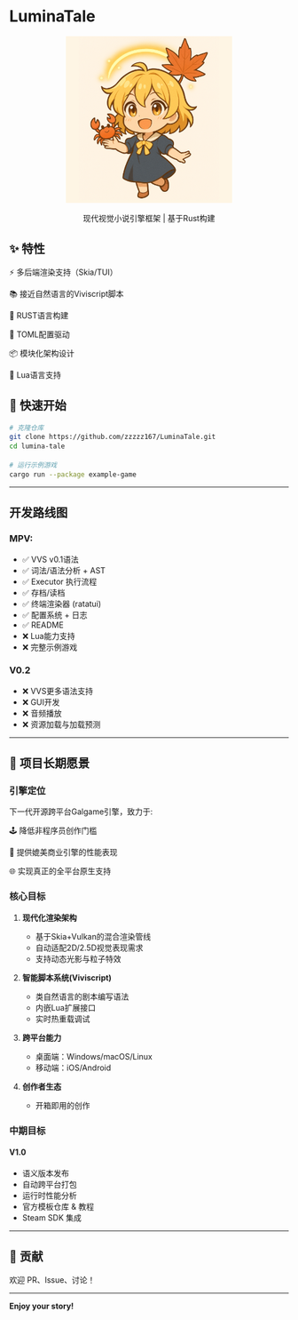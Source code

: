 # LuminaTale

<div align="center">
<img src="./docs/assets/logo.JPG" alt="LuminaTale" width="300" >

现代视觉小说引擎框架 | 基于Rust构建
</div>

## ✨ 特性

⚡️ 多后端渲染支持（Skia/TUI）

📚 接近自然语言的Viviscript脚本

🦀 RUST语言构建

🔧 TOML配置驱动

📦 模块化架构设计

🦭 Lua语言支持

## 🚀 快速开始

```bash
# 克隆仓库
git clone https://github.com/zzzzz167/LuminaTale.git
cd lumina-tale

# 运行示例游戏
cargo run --package example-game
```
---

## 开发路线图

### MPV:

- ✅ VVS v0.1语法
- ✅ 词法/语法分析 + AST
- ✅ Executor 执行流程
- ✅ 存档/读档
- ✅ 终端渲染器 (ratatui)
- ✅ 配置系统 + 日志
- ✅ README
- ❌ Lua能力支持
- ❌ 完整示例游戏

### V0.2
- ❌ VVS更多语法支持
- ❌ GUI开发
- ❌ 音频播放
- ❌ 资源加载与加载预测

---

## 👀 项目长期愿景

### 引擎定位
下一代开源跨平台Galgame引擎，致力于:

🕹️ 降低非程序员创作门槛

🚀 提供媲美商业引擎的性能表现

🌐 实现真正的全平台原生支持

### 核心目标
1. **现代化渲染架构**
    - 基于Skia+Vulkan的混合渲染管线
    - 自动适配2D/2.5D视觉表现需求
    - 支持动态光影与粒子特效

2. **智能脚本系统(Viviscript)**
    - 类自然语言的剧本编写语法
    - 内嵌Lua扩展接口
    - 实时热重载调试

3. **跨平台能力**
    - 桌面端：Windows/macOS/Linux
    - 移动端：iOS/Android

4. **创作者生态**
    - 开箱即用的创作

### 中期目标

#### V1.0
- 语义版本发布
- 自动跨平台打包
- 运行时性能分析
- 官方模板仓库 & 教程
- Steam SDK 集成

---
## 🤝 贡献
欢迎 PR、Issue、讨论！

---
**Enjoy your story!**